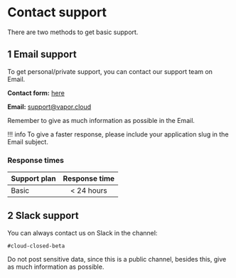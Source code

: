 # Contact support

There are two methods to get basic support.

## 1 Email support

To get personal/private support, you can contact our support team on Email.

**Contact form:** [here](https://qutheory.freshdesk.com/support/tickets/new)

**Email:** support@vapor.cloud

Remember to give as much information as possible in the Email.

!!! info
    To give a faster response, please include your application slug in the Email subject.

### Response times

| Support plan  | Response time |
| ------------- |:-------------:|
| Basic         | < 24 hours    |

## 2 Slack support

You can always contact us on Slack in the channel:

`#cloud-closed-beta`

Do not post sensitive data, since this is a public channel, besides this, give as much information as possible.
